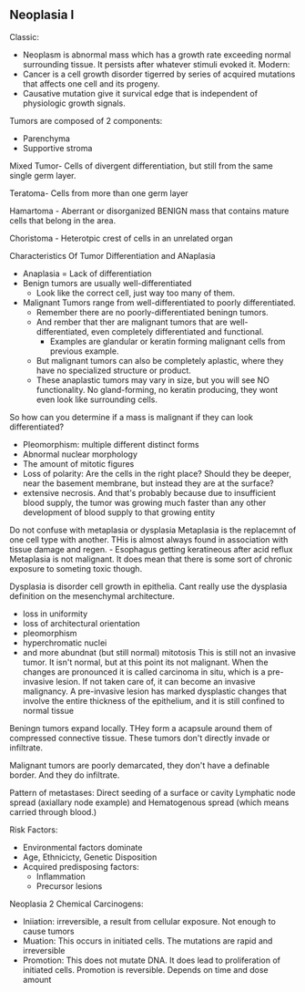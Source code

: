 ## Neoplasia I
Classic:
- Neoplasm is abnormal mass which has a growth rate exceeding normal surrounding tissue. It persists after whatever stimuli evoked it.
Modern:
- Cancer is a cell growth disorder tigerred by series of acquired mutations that affects one cell and its progeny.
- Causative mutation give it survical edge that is independent of physiologic growth signals.

Tumors are composed of 2 components:
- Parenchyma
- Supportive stroma

Mixed Tumor- Cells of divergent differentiation, but still from the same single germ layer.

Teratoma- Cells from more than one germ layer

Hamartoma - Aberrant or disorganized BENIGN mass that contains mature cells that belong in the area.

Choristoma - Heterotpic crest of cells in an unrelated organ

Characteristics Of Tumor
Differentiation and ANaplasia
- Anaplasia = Lack of differentiation
- Benign tumors are usually well-differentiated
  - Look like the correct cell, just way too many of them.
- Malignant Tumors range from well-differentiated to poorly differentiated.
  - Remember there are no poorly-differentiated beningn tumors.
  - And rember that ther are malignant tumors that are well-differentiated, even completely differentiated and functional.
    - Examples are glandular or keratin forming malignant cells from previous example.
  - But malignant tumors can also be completely aplastic, where they have no specialized structure or product.
  - These anaplastic tumors may vary in size, but you will see NO functionality. No gland-forming, no keratin producing, they wont even look like surrounding cells.

So how can you determine if a mass is malignant if they can look differentiated?
- Pleomorphism: multiple different distinct forms
- Abnormal nuclear morphology
- The amount of mitotic figures
- Loss of polarity: Are the cells in the right place? Should they be deeper, near the basement membrane, but instead they are at the surface?
- extensive necrosis. And that's probably because due to insufficient blood supply, the tumor was growing much faster than any other development of blood supply to that growing entity

Do not confuse with metaplasia or dysplasia
Metaplasia is the replacemnt of one cell type with another. THis is almost always found in association with tissue damage and regen.
    - Esophagus getting keratineous after acid reflux
Metaplasia is not malignant. It does mean that there is some sort of chronic exposure to someting toxic though.

Dysplasia is disorder cell growth in epithelia. Cant really use the dysplasia definition on the mesenchymal architecture.
- loss in uniformity
- loss of architectural orientation
- pleomorphism
- hyperchromatic nuclei
- and more abundnat (but still normal) mitotosis
This is still not an invasive tumor. It isn't normal, but at this point its not malignant.
When the changes are pronounced it is called carcinoma in situ, which is a pre-invasive lesion. If not taken care of, it can become an invasive malignancy.
A pre-invasive lesion has marked dysplastic changes that involve the entire thickness of the epithelium, and it is still confined to normal tissue

Beningn tumors expand locally. THey form a acapsule around them of compressed connective tissue. These tumors don't directly invade or infiltrate.

Malignant tumors are poorly demarcated, they don't have a definable border. And they do infiltrate.

Pattern of metastases: 
Direct seeding of a surface or cavity
Lymphatic node spread (axiallary node example)
and Hematogenous spread (which means carried through blood.)

Risk Factors:
- Environmental factors dominate
- Age, Ethnicicty, Genetic Disposition
- Acquired predisposing factors:
  - Inflammation
  - Precursor lesions

Neoplasia 2
Chemical Carcinogens:
- Iniiation: irreversible, a result from cellular exposure. Not enough to cause tumors
- Muation: This occurs in initiated cells. The mutations are rapid and irreversible
- Promotion: This does not mutate DNA. It does lead to proliferation of initiated cells. Promotion is reversible. Depends on time and dose amount




